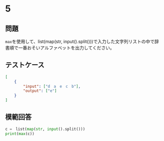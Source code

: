 # 5
## 問題

`max`を使用して、list(map(str, input().split()))で入力した文字列リストの中で辞書順で一番おそいアルファベットを出力してください。

## テストケース

```json
[
	{
		"input": ["d　a　e　c　b"],
		"output": ["e"]
	}
]
```

## 模範回答
```python
c =　list(map(str, input().split()))
print(max(c))
```